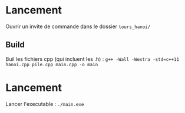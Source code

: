 # Lancement

Ouvrir un invite de commande dans le dossier `tours_hanoi/`

## Build

Buil les fichiers cpp (qui incluent les .h) : `g++ -Wall -Wextra -std=c++11 hanoi.cpp pile.cpp main.cpp -o main`

# Lancement

Lancer l'executable : `./main.exe`
